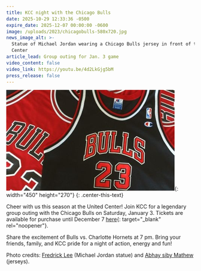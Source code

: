 ```yaml
---
title: KCC night with the Chicago Bulls
date: 2025-10-29 12:33:36 -0500
expire_date: 2025-12-07 00:00:00 -0600
image: /uploads/2023/chicagobulls-580x720.jpg
news_image_alt: >-
  Statue of Michael Jordan wearing a Chicago Bulls jersey in front of the United
  Center
article_lead: Group outing for Jan. 3 game
video_content: false
video_link: https://youtu.be/4d2LkGjg5bM
press_release: false
---
```

![Red and black Chicago Bulls jerseys](/uploads/2023/chicagobulls-450x270.jpg "Red and black Chicago Bulls jerseys"){: width="450" height="270"}
{: .center-this-text}

Cheer with us this season at the United Center! Join KCC for a legendary group outing with the Chicago Bulls on Saturday, January 3. Tickets are available for purchase until December 7 [here](https://www.gofevo.com/event/Kankakeecommunity2 "Kankakee Community College Night"){: target="_blank" rel="noopener"}.

Share the excitement of Bulls vs. Charlotte Hornets at 7 pm. Bring your friends, family, and KCC pride for a night of action, energy and fun!

Photo credits: [Fredrick Lee](https://unsplash.com/@mkaine17?utm_source=unsplash&amp;utm_medium=referral&amp;utm_content=creditCopyText) (Michael Jordan statue) and [Abhay siby Mathew](https://unsplash.com/@abhay_siby_m?utm_source=unsplash&amp;utm_medium=referral&amp;utm_content=creditCopyText) (jerseys).